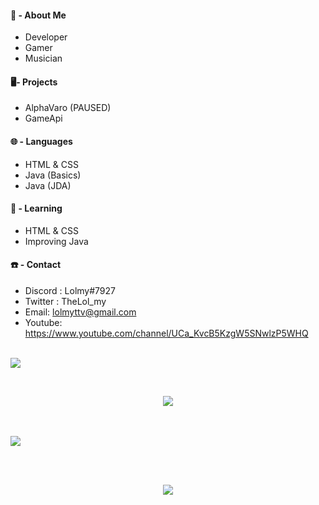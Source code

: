 #### 👀 - About Me
- Developer
- Gamer
- Musician

#### 🖥️- Projects 
- AlphaVaro (PAUSED)
- GameApi 

#### 🌐 - Languages 
- HTML & CSS
- Java (Basics)
- Java (JDA)

#### 🤯 - Learning
- HTML & CSS
- Improving Java

#### ☎️ - Contact
- Discord : Lolmy#7927
- Twitter : TheLol_my 
- Email: lolmyttv@gmail.com
- Youtube: https://www.youtube.com/channel/UCa_KvcB5KzgW5SNwlzP5WHQ

<br>

<img src="https://user-images.githubusercontent.com/73097560/115834477-dbab4500-a447-11eb-908a-139a6edaec5c.gif">
</p>  
                                                                                    

<br>

<p align="center">
<img src="https://discord.c99.nl/widget/theme-2/730416280074584175.png">
</p>
<br>

<br>

<img src="https://user-images.githubusercontent.com/73097560/115834477-dbab4500-a447-11eb-908a-139a6edaec5c.gif">
</p>  
                                                                                    

<br>
<br>
<p align="center">
<img src="https://imgs.search.brave.com/PGXk_kkMYyImtRU8snyeiQGFcaHvz20B3CyeH8MJlxY/rs:fit:300:240:1/g:ce/aHR0cHM6Ly9zZWVr/bG9nby5jb20vaW1h/Z2VzL00vbWFkZS1p/bi1sdXhlbWJvdXJn/LWxvZ28tMTFGRkRF/M0M3Mi1zZWVrbG9n/by5jb20ucG5n">
</p>  
                                                                                    

<br>
